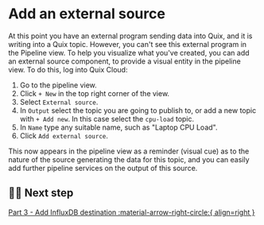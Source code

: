 # Add an external source

At this point you have an external program sending data into Quix, and it is writing into a Quix topic. However, you can't see this external program in the Pipeline view. To help you visualize what you've created, you can add an external source component, to provide a visual entity in the pipeline view. To do this, log into Quix Cloud:

1. Go to the pipeline view.
2. Click `+ New` in the top right corner of the view.
3. Select `External source`.
4. In `Output` select the topic you are going to publish to, or add a new topic with `+ Add new`. In this case select the `cpu-load` topic.
5. In `Name` type any suitable name, such as "Laptop CPU Load".
6. Click `Add external source`.

This now appears in the pipeline view as a reminder (visual cue) as to the nature of the source generating the data for this topic, and you can easily add further pipeline services on the output of this source.

## 🏃‍♀️ Next step

[Part 3 - Add InfluxDB destination :material-arrow-right-circle:{ align=right }](./influxdb-destination.md)

